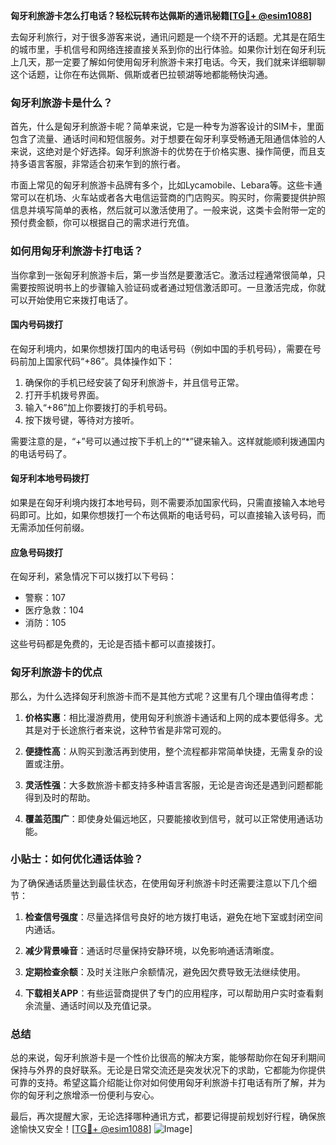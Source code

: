 **匈牙利旅游卡怎么打电话？轻松玩转布达佩斯的通讯秘籍[[TG💪+ @esim1088](https://t.me/s/esim1088)]**

去匈牙利旅行，对于很多游客来说，通讯问题是一个绕不开的话题。尤其是在陌生的城市里，手机信号和网络连接直接关系到你的出行体验。如果你计划在匈牙利玩上几天，那一定要了解如何使用匈牙利旅游卡来打电话。今天，我们就来详细聊聊这个话题，让你在布达佩斯、佩斯或者巴拉顿湖等地都能畅快沟通。

### 匈牙利旅游卡是什么？

首先，什么是匈牙利旅游卡呢？简单来说，它是一种专为游客设计的SIM卡，里面包含了流量、通话时间和短信服务。对于想要在匈牙利享受畅通无阻通信体验的人来说，这绝对是个好选择。匈牙利旅游卡的优势在于价格实惠、操作简便，而且支持多语言客服，非常适合初来乍到的旅行者。

市面上常见的匈牙利旅游卡品牌有多个，比如Lycamobile、Lebara等。这些卡通常可以在机场、火车站或者各大电信运营商的门店购买。购买时，你需要提供护照信息并填写简单的表格，然后就可以激活使用了。一般来说，这类卡会附带一定的预付费金额，你可以根据自己的需求进行充值。

### 如何用匈牙利旅游卡打电话？

当你拿到一张匈牙利旅游卡后，第一步当然是要激活它。激活过程通常很简单，只需要按照说明书上的步骤输入验证码或者通过短信激活即可。一旦激活完成，你就可以开始使用它来拨打电话了。

#### 国内号码拨打

在匈牙利境内，如果你想拨打国内的电话号码（例如中国的手机号码），需要在号码前加上国家代码“+86”。具体操作如下：

1. 确保你的手机已经安装了匈牙利旅游卡，并且信号正常。
2. 打开手机拨号界面。
3. 输入“+86”加上你要拨打的手机号码。
4. 按下拨号键，等待对方接听。

需要注意的是，“+”号可以通过按下手机上的“*”键来输入。这样就能顺利拨通国内的电话号码了。

#### 匈牙利本地号码拨打

如果是在匈牙利境内拨打本地号码，则不需要添加国家代码，只需直接输入本地号码即可。比如，如果你想拨打一个布达佩斯的电话号码，可以直接输入该号码，而无需添加任何前缀。

#### 应急号码拨打

在匈牙利，紧急情况下可以拨打以下号码：
- 警察：107
- 医疗急救：104
- 消防：105

这些号码都是免费的，无论是否插卡都可以直接拨打。

### 匈牙利旅游卡的优点

那么，为什么选择匈牙利旅游卡而不是其他方式呢？这里有几个理由值得考虑：

1. **价格实惠**：相比漫游费用，使用匈牙利旅游卡通话和上网的成本要低得多。尤其是对于长途旅行者来说，这种节省是非常可观的。
   
2. **便捷性高**：从购买到激活再到使用，整个流程都非常简单快捷，无需复杂的设置或注册。

3. **灵活性强**：大多数旅游卡都支持多种语言客服，无论是咨询还是遇到问题都能得到及时的帮助。

4. **覆盖范围广**：即使身处偏远地区，只要能接收到信号，就可以正常使用通话功能。

### 小贴士：如何优化通话体验？

为了确保通话质量达到最佳状态，在使用匈牙利旅游卡时还需要注意以下几个细节：

1. **检查信号强度**：尽量选择信号良好的地方拨打电话，避免在地下室或封闭空间内通话。
   
2. **减少背景噪音**：通话时尽量保持安静环境，以免影响通话清晰度。

3. **定期检查余额**：及时关注账户余额情况，避免因欠费导致无法继续使用。

4. **下载相关APP**：有些运营商提供了专门的应用程序，可以帮助用户实时查看剩余流量、通话时间以及充值记录。

### 总结

总的来说，匈牙利旅游卡是一个性价比很高的解决方案，能够帮助你在匈牙利期间保持与外界的良好联系。无论是日常交流还是突发状况下的求助，它都能为你提供可靠的支持。希望这篇介绍能让你对如何使用匈牙利旅游卡打电话有所了解，并为你的匈牙利之旅增添一份便利与安心。

最后，再次提醒大家，无论选择哪种通讯方式，都要记得提前规划好行程，确保旅途愉快又安全！[[TG💪+ @esim1088](https://t.me/s/esim1088)] ![Image](https://i.postimg.cc/4NQfJmqS/Snipaste-2025-05-13-00-14-12.png)]